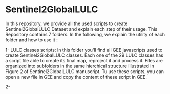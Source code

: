 # Sentinel2GlobalLULC
In this repository, we provide all the used scripts to create Sentinel2GlobalLULC Dataset and explain each step of their usage.
This Repository contains 7 folders. In the following, we explain the utility of each folder and how to use it :

1- LULC classes scripts: In this folder you'll find all GEE javascripts used to create Sentinel2GlobalLULC classes. Each one of the 29 LULC classes has a script file able to create its final map, reproject it and process it. Files are organized into subfolders in the same hierchical structure illustrated in Figure 2 of Sentinel2GlobalLULC manuscript. Tu use these scripts, you can open a new file in GEE and copy the content of these script in GEE.

2- 


